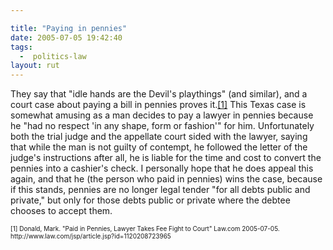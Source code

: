```yaml
---

title: "Paying in pennies"
date: 2005-07-05 19:42:40
tags:
  -  politics-law
layout: rut
---
```


<p>They say that "idle hands are the Devil's playthings" (and similar), and a court case about paying a bill in pennies proves it.<a href="http://www.law.com/jsp/article.jsp?id=1120208723965">[1]</a> This Texas case is somewhat amusing as a man decides to pay a lawyer in pennies because he "had no respect 'in any shape, form or fashion'" for him.  Unfortunately both the trial judge and the appellate court sided with the lawyer, saying that while the man is not guilty of contempt, he followed the letter of the judge's instructions after all, he is liable for the time and cost to convert the pennies into a cashier's check.  I personally hope that he does appeal this again, and that he (the person who paid in pennies) wins the case, because if this stands, pennies are no longer legal tender "for all debts public and private," but only for those debts public or private where the debtee chooses to accept them.</p>  <font size="-2"> [1] Donald, Mark.  "Paid in Pennies, Lawyer Takes Fee Fight to Court" Law.com 2005-07-05. http://www.law.com/jsp/article.jsp?id=1120208723965 </font>

